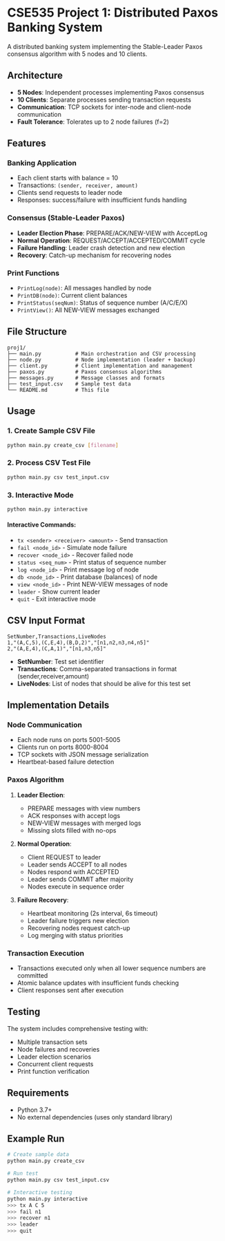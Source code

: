 # CSE535 Project 1: Distributed Paxos Banking System

A distributed banking system implementing the Stable-Leader Paxos consensus algorithm with 5 nodes and 10 clients.

## Architecture

- **5 Nodes**: Independent processes implementing Paxos consensus
- **10 Clients**: Separate processes sending transaction requests
- **Communication**: TCP sockets for inter-node and client-node communication
- **Fault Tolerance**: Tolerates up to 2 node failures (f=2)

## Features

### Banking Application
- Each client starts with balance = 10
- Transactions: `(sender, receiver, amount)`
- Clients send requests to leader node
- Responses: success/failure with insufficient funds handling

### Consensus (Stable-Leader Paxos)
- **Leader Election Phase**: PREPARE/ACK/NEW-VIEW with AcceptLog
- **Normal Operation**: REQUEST/ACCEPT/ACCEPTED/COMMIT cycle
- **Failure Handling**: Leader crash detection and new election
- **Recovery**: Catch-up mechanism for recovering nodes

### Print Functions
- `PrintLog(node)`: All messages handled by node
- `PrintDB(node)`: Current client balances
- `PrintStatus(seqNum)`: Status of sequence number (A/C/E/X)
- `PrintView()`: All NEW-VIEW messages exchanged

## File Structure

```
proj1/
├── main.py           # Main orchestration and CSV processing
├── node.py           # Node implementation (leader + backup)
├── client.py         # Client implementation and management
├── paxos.py          # Paxos consensus algorithms
├── messages.py       # Message classes and formats
├── test_input.csv    # Sample test data
└── README.md         # This file
```

## Usage

### 1. Create Sample CSV File
```bash
python main.py create_csv [filename]
```

### 2. Process CSV Test File
```bash
python main.py csv test_input.csv
```

### 3. Interactive Mode
```bash
python main.py interactive
```

#### Interactive Commands:
- `tx <sender> <receiver> <amount>` - Send transaction
- `fail <node_id>` - Simulate node failure
- `recover <node_id>` - Recover failed node
- `status <seq_num>` - Print status of sequence number
- `log <node_id>` - Print message log of node
- `db <node_id>` - Print database (balances) of node
- `view <node_id>` - Print NEW-VIEW messages of node
- `leader` - Show current leader
- `quit` - Exit interactive mode

## CSV Input Format

```csv
SetNumber,Transactions,LiveNodes
1,"(A,C,5),(C,E,4),(B,D,2)","[n1,n2,n3,n4,n5]"
2,"(A,E,4),(C,A,1)","[n1,n3,n5]"
```

- **SetNumber**: Test set identifier
- **Transactions**: Comma-separated transactions in format (sender,receiver,amount)
- **LiveNodes**: List of nodes that should be alive for this test set

## Implementation Details

### Node Communication
- Each node runs on ports 5001-5005
- Clients run on ports 8000-8004
- TCP sockets with JSON message serialization
- Heartbeat-based failure detection

### Paxos Algorithm
1. **Leader Election**:
   - PREPARE messages with view numbers
   - ACK responses with accept logs
   - NEW-VIEW messages with merged logs
   - Missing slots filled with no-ops

2. **Normal Operation**:
   - Client REQUEST to leader
   - Leader sends ACCEPT to all nodes
   - Nodes respond with ACCEPTED
   - Leader sends COMMIT after majority
   - Nodes execute in sequence order

3. **Failure Recovery**:
   - Heartbeat monitoring (2s interval, 6s timeout)
   - Leader failure triggers new election
   - Recovering nodes request catch-up
   - Log merging with status priorities

### Transaction Execution
- Transactions executed only when all lower sequence numbers are committed
- Atomic balance updates with insufficient funds checking
- Client responses sent after execution

## Testing

The system includes comprehensive testing with:
- Multiple transaction sets
- Node failures and recoveries
- Leader election scenarios
- Concurrent client requests
- Print function verification

## Requirements

- Python 3.7+
- No external dependencies (uses only standard library)

## Example Run

```bash
# Create sample data
python main.py create_csv

# Run test
python main.py csv test_input.csv

# Interactive testing
python main.py interactive
>>> tx A C 5
>>> fail n1
>>> recover n1
>>> leader
>>> quit
```

